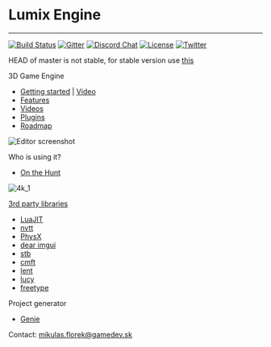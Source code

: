 # Lumix Engine
---------

[![Build Status](https://github.com/nem0/lumixengine/workflows/build/badge.svg)](https://github.com/nem0/lumixengine/actions)
[![Gitter](https://badges.gitter.im/Join%20Chat.svg)](https://gitter.im/nem0/LumixEngine?utm_source=badge&utm_medium=badge&utm_campaign=pr-badge)
[![Discord Chat](https://img.shields.io/discord/480318777943392266.svg)](https://discord.gg/pS4kZB) 
[![License](http://img.shields.io/:license-mit-blue.svg)](http://doge.mit-license.org)
[![Twitter](https://img.shields.io/twitter/url/http/shields.io.svg?style=social)](https://twitter.com/mikulasflorek)

HEAD of master is not stable, for stable version use [this](https://github.com/nem0/LumixEngine/tree/f77a0b6a899be4736f0ce26133bbe8061a3828f1)

3D Game Engine

* [Getting started](https://github.com/nem0/LumixEngine/wiki/Getting-started) | [Video](https://www.youtube.com/watch?v=OjQKTA5ia2U)
* [Features](https://github.com/nem0/LumixEngine/wiki/Features)
* [Videos](https://www.youtube.com/channel/UCtjtIy0ldsq-9siM1Gm_rXg/videos)
* [Plugins](https://github.com/nem0/LumixEngine/wiki/available-plugins)
* [Roadmap](https://github.com/nem0/LumixEngine/milestones)

![Editor screenshot](https://user-images.githubusercontent.com/153526/29975939-9c3db48e-8f38-11e7-80f1-2a777e7a43c8.png)

Who is using it?

* [On the Hunt](http://www.indiedb.com/games/on-the-hunt)

![4k_1](https://user-images.githubusercontent.com/153526/31843558-f6f077fe-b5f3-11e7-8883-3244e28b2a9c.jpg)

[3rd party libraries](https://github.com/nem0/lumixengine_3rdparty)

* [LuaJIT](https://github.com/LuaJIT/LuaJIT/)
* [nvtt](https://github.com/castano/nvidia-texture-tools)
* [PhysX](https://developer.nvidia.com/physx-sdk)
* [dear imgui](https://github.com/ocornut/imgui)
* [stb](https://github.com/nothings/stb)
* [cmft](https://github.com/dariomanesku/cmft)
* [lent](https://github.com/nem0/lent/)
* [lucy](https://github.com/nem0/lucy_job_system)
* [freetype](https://github.com/aseprite/freetype2)

Project generator

* [Genie](https://github.com/bkaradzic/genie)

Contact: mikulas.florek@gamedev.sk
